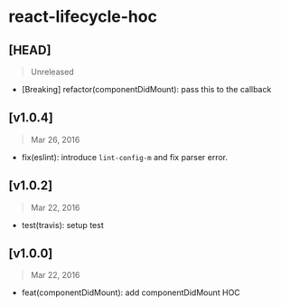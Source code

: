 # react-lifecycle-hoc

## [HEAD]
> Unreleased

* [Breaking] refactor(componentDidMount): pass this to the callback


## [v1.0.4]
> Mar 26, 2016

* fix(eslint): introduce `lint-config-m` and fix parser error.

## [v1.0.2]
> Mar 22, 2016

* test(travis): setup test

## [v1.0.0]
> Mar 22, 2016

* feat(componentDidMount): add componentDidMount HOC
